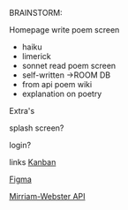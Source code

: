 BRAINSTORM:

Homepage
write poem screen
 - haiku
 - limerick
 - sonnet
read poem screen
 - self-written ->ROOM DB
 - from api
poem wiki
 - explanation on poetry

Extra's

splash screen?

login?

links
[Kanban](https://fidget2030.kanbantool.com/b/1018957-poet-pal#?)  

[Figma](https://www.figma.com/file/3JX4nnQx7dOePENrn0jEdc/Poet-Pal?type=design&node-id=54695-114&mode=design&t=L6uJ0UxpABSwovrk-0)  

[Mirriam-Webster API](https://dictionaryapi.com/)  
